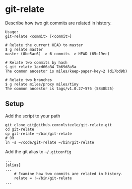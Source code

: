 # git-relate

Describe how two git commits are related in history.

```
Usage:
git-relate <commit> [<commit>]
```

```
# Relate the current HEAD to master
$ g relate master
master (0be5ac6) -> 6 commits -> HEAD (65c19ec)

# Relate two commits by hash
$ git relate 1acd66a34 7b69d8a5a
The common ancestor is miles/keep-paper-key~2 (d17bd9b)

# Relate two branches
$ g relate miles/proxy miles/tiny
The common ancestor is tags/v1.0.27~576 (5848b25)
```

## Setup
Add the script to your path
```
git clone git@github.com:mlsteele/git-relate.git
cd git-relate
cp git-relate ~/bin/git-relate
# OR
ln -s ~/code/git-relate ~/bin/git-relate
```

Add the git alias to `~/.gitconfig`
```
...
[alias]
...
	# Examine how two commits are related in history.
	relate = !~/bin/git-relate
...
```
